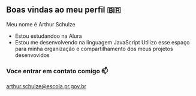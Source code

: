 ## Boas vindas ao meu perfil 🇧🇷

Meu nome é Arthur Schulze
-  Estou estudandoo na Alura
- Estou me desenvolvendo na linguagem JavaScript
   Utilizo esse espaço para minha organização e compartilhamento dos meus projetos desenvovidos

### Voce entrar em contato comigo 📫
arthur.schulze@escola.pr.gov.br
